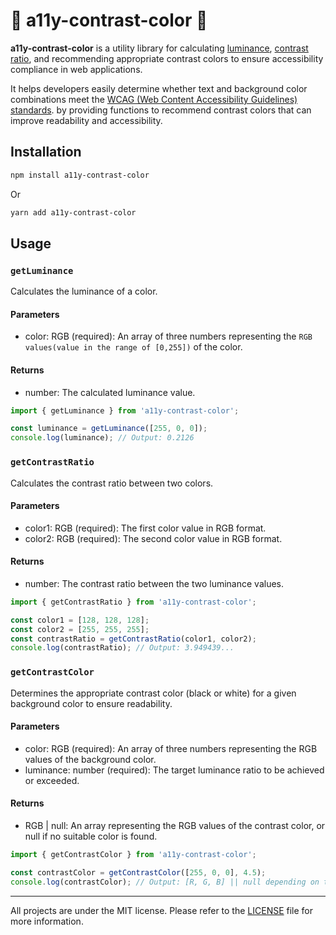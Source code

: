 # 🎨 a11y-contrast-color 🎨

**a11y-contrast-color** is a utility library for calculating [luminance](https://www.w3.org/TR/WCAG20/relative-luminance.xml), [contrast ratio](https://www.w3.org/TR/WCAG20/#contrast-ratiodef), and recommending appropriate contrast colors to ensure accessibility compliance in web applications.

It helps developers easily determine whether text and background color combinations meet the [WCAG (Web Content Accessibility Guidelines) standards](https://www.w3.org/WAI/older-users/developing/#color). by providing functions to recommend contrast colors that can improve readability and accessibility.

## Installation

```sh
npm install a11y-contrast-color
```

Or

```sh
yarn add a11y-contrast-color
```

## Usage

### `getLuminance`

Calculates the luminance of a color.

#### Parameters

- color: RGB (required): An array of three numbers representing the `RGB values(value in the range of [0,255])` of the color.

#### Returns

- number: The calculated luminance value.

```ts
import { getLuminance } from 'a11y-contrast-color';

const luminance = getLuminance([255, 0, 0]);
console.log(luminance); // Output: 0.2126
```

### `getContrastRatio`

Calculates the contrast ratio between two colors.

#### Parameters

- color1: RGB (required): The first color value in RGB format.
- color2: RGB (required): The second color value in RGB format.

#### Returns

- number: The contrast ratio between the two luminance values.

```ts
import { getContrastRatio } from 'a11y-contrast-color';

const color1 = [128, 128, 128];
const color2 = [255, 255, 255];
const contrastRatio = getContrastRatio(color1, color2);
console.log(contrastRatio); // Output: 3.949439...
```

### `getContrastColor`

Determines the appropriate contrast color (black or white) for a given background color to ensure readability.

#### Parameters

- color: RGB (required): An array of three numbers representing the RGB values of the background color.
- luminance: number (required): The target luminance ratio to be achieved or exceeded.

#### Returns

- RGB | null: An array representing the RGB values of the contrast color, or null if no suitable color is found.

```ts
import { getContrastColor } from 'a11y-contrast-color';

const contrastColor = getContrastColor([255, 0, 0], 4.5);
console.log(contrastColor); // Output: [R, G, B] || null depending on the contrast requirement
```

---

All projects are under the MIT license. Please refer to the [LICENSE](LICENSE) file for more information.
